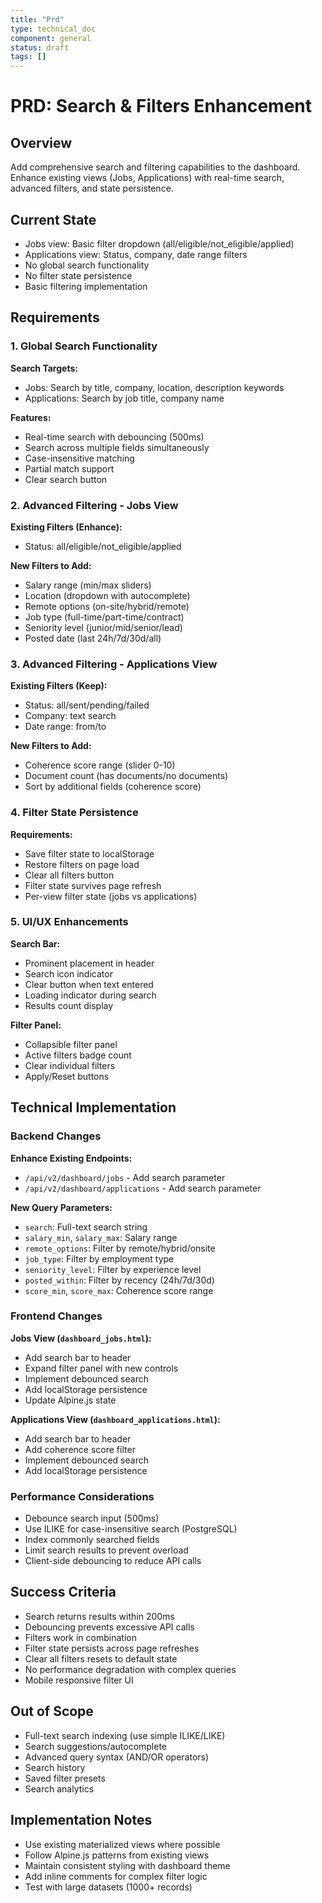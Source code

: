 ```yaml
---
title: "Prd"
type: technical_doc
component: general
status: draft
tags: []
---
```


# PRD: Search & Filters Enhancement

## Overview
Add comprehensive search and filtering capabilities to the dashboard. Enhance existing views (Jobs, Applications) with real-time search, advanced filters, and state persistence.

## Current State
- Jobs view: Basic filter dropdown (all/eligible/not_eligible/applied)
- Applications view: Status, company, date range filters
- No global search functionality
- No filter state persistence
- Basic filtering implementation

## Requirements

### 1. Global Search Functionality
**Search Targets:**
- Jobs: Search by title, company, location, description keywords
- Applications: Search by job title, company name

**Features:**
- Real-time search with debouncing (500ms)
- Search across multiple fields simultaneously
- Case-insensitive matching
- Partial match support
- Clear search button

### 2. Advanced Filtering - Jobs View
**Existing Filters (Enhance):**
- Status: all/eligible/not_eligible/applied

**New Filters to Add:**
- Salary range (min/max sliders)
- Location (dropdown with autocomplete)
- Remote options (on-site/hybrid/remote)
- Job type (full-time/part-time/contract)
- Seniority level (junior/mid/senior/lead)
- Posted date (last 24h/7d/30d/all)

### 3. Advanced Filtering - Applications View
**Existing Filters (Keep):**
- Status: all/sent/pending/failed
- Company: text search
- Date range: from/to

**New Filters to Add:**
- Coherence score range (slider 0-10)
- Document count (has documents/no documents)
- Sort by additional fields (coherence score)

### 4. Filter State Persistence
**Requirements:**
- Save filter state to localStorage
- Restore filters on page load
- Clear all filters button
- Filter state survives page refresh
- Per-view filter state (jobs vs applications)

### 5. UI/UX Enhancements
**Search Bar:**
- Prominent placement in header
- Search icon indicator
- Clear button when text entered
- Loading indicator during search
- Results count display

**Filter Panel:**
- Collapsible filter panel
- Active filters badge count
- Clear individual filters
- Apply/Reset buttons

## Technical Implementation

### Backend Changes
**Enhance Existing Endpoints:**
- `/api/v2/dashboard/jobs` - Add search parameter
- `/api/v2/dashboard/applications` - Add search parameter

**New Query Parameters:**
- `search`: Full-text search string
- `salary_min`, `salary_max`: Salary range
- `remote_options`: Filter by remote/hybrid/onsite
- `job_type`: Filter by employment type
- `seniority_level`: Filter by experience level
- `posted_within`: Filter by recency (24h/7d/30d)
- `score_min`, `score_max`: Coherence score range

### Frontend Changes
**Jobs View (`dashboard_jobs.html`):**
- Add search bar to header
- Expand filter panel with new controls
- Implement debounced search
- Add localStorage persistence
- Update Alpine.js state

**Applications View (`dashboard_applications.html`):**
- Add search bar to header
- Add coherence score filter
- Implement debounced search
- Add localStorage persistence

### Performance Considerations
- Debounce search input (500ms)
- Use ILIKE for case-insensitive search (PostgreSQL)
- Index commonly searched fields
- Limit search results to prevent overload
- Client-side debouncing to reduce API calls

## Success Criteria
- Search returns results within 200ms
- Debouncing prevents excessive API calls
- Filters work in combination
- Filter state persists across page refreshes
- Clear all filters resets to default state
- No performance degradation with complex queries
- Mobile responsive filter UI

## Out of Scope
- Full-text search indexing (use simple ILIKE/LIKE)
- Search suggestions/autocomplete
- Advanced query syntax (AND/OR operators)
- Search history
- Saved filter presets
- Search analytics

## Implementation Notes
- Use existing materialized views where possible
- Follow Alpine.js patterns from existing views
- Maintain consistent styling with dashboard theme
- Add inline comments for complex filter logic
- Test with large datasets (1000+ records)
